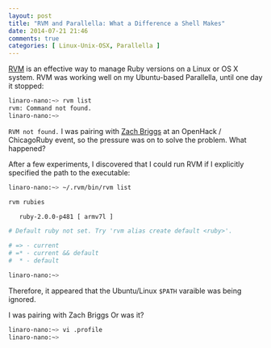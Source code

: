 ```yaml
---
layout: post
title: "RVM and Parallella: What a Difference a Shell Makes"
date: 2014-07-21 21:46
comments: true
categories: [ Linux-Unix-OSX, Parallella ]
---
```

[RVM](/blog/2013/05/16/upgrading-ruby-with-rvm/) is an effective way to manage Ruby versions on a Linux or OS X system. RVM was working well on my Ubuntu-based Parallella, until one day it stopped:

```bash
linaro-nano:~> rvm list
rvm: Command not found.
linaro-nano:~>

```
`RVM not found.` I was pairing with [Zach Briggs](https://twitter.com/theotherzach) at an OpenHack / ChicagoRuby event, so the pressure was on to solve the problem. What happened?
<!--more-->

After a few experiments, I discovered that I could run RVM if I explicitly specified the path to the executable:

```bash
linaro-nano:~> ~/.rvm/bin/rvm list

rvm rubies

   ruby-2.0.0-p481 [ armv7l ]

# Default ruby not set. Try 'rvm alias create default <ruby>'.

# => - current
# =* - current && default
#  * - default

linaro-nano:~>

```

Therefore, it appeared that the Ubuntu/Linux `$PATH` varaible was being ignored.

I was pairing with Zach Briggs Or was it?

```bash
linaro-nano:~> vi .profile
linaro-nano:~>

```




